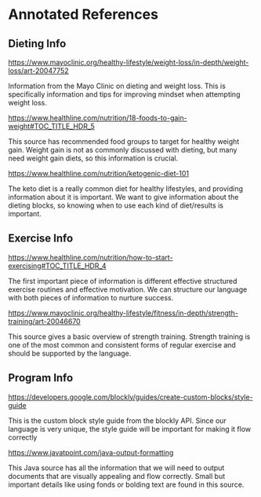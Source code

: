 # Annotated References

## Dieting Info

https://www.mayoclinic.org/healthy-lifestyle/weight-loss/in-depth/weight-loss/art-20047752 

Information from the Mayo Clinic on dieting and weight loss. This is specifically information and tips for improving mindset when attempting weight loss.

https://www.healthline.com/nutrition/18-foods-to-gain-weight#TOC_TITLE_HDR_5 

This source has recommended food groups to target for healthy weight gain. Weight gain is not as commonly discussed with dieting, but many need weight gain diets, so this information is crucial. 

https://www.healthline.com/nutrition/ketogenic-diet-101 

The keto diet is a really common diet for healthy lifestyles, and providing information about it is important. We want to give information about the dieting blocks, so knowing when to use each kind of diet/results is important.

## Exercise Info

https://www.healthline.com/nutrition/how-to-start-exercising#TOC_TITLE_HDR_4 

The first important piece of information is different effective structured exercise routines and effective motivation. We can structure our language with both pieces of information to nurture success.

https://www.mayoclinic.org/healthy-lifestyle/fitness/in-depth/strength-training/art-20046670

This source gives a basic overview of strength training. Strength training is one of the most common and consistent forms of regular exercise and should be supported by the language.

## Program Info

https://developers.google.com/blockly/guides/create-custom-blocks/style-guide 

This is the custom block style guide from the blockly API. Since our language is very unique, the style guide will be important for making it flow correctly

https://www.javatpoint.com/java-output-formatting 

This Java source has all the information that we will need to output documents that are visually appealing and flow correctly. Small but important details like using fonds or bolding text are found in this source.
